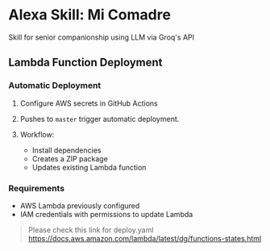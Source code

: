 # Alexa Skill: Mi Comadre

Skill for senior companionship using LLM via Groq's API

## Lambda Function Deployment

### Automatic Deployment

1. Configure AWS secrets in GitHub Actions

2. Pushes to `master` trigger automatic deployment.

3. Workflow:
   - Install dependencies
   - Creates a ZIP package
   - Updates existing Lambda function

### Requirements
- AWS Lambda previously configured
- IAM credentials with permissions to update Lambda

> Please check this link for deploy.yaml https://docs.aws.amazon.com/lambda/latest/dg/functions-states.html